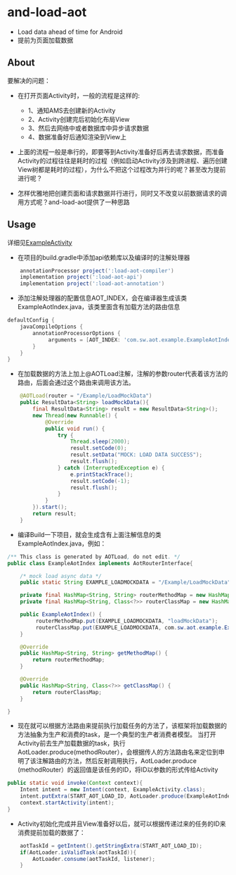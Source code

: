 and-load-aot
===============

- Load data ahead of time for Android
- 提前为页面加载数据



About
-----

要解决的问题：
- 在打开页面Activity时，一般的流程是这样的:
    - 1、通知AMS去创建新的Activity
    - 2、Activity创建完后初始化布局View 
    - 3、然后去网络中或者数据库中异步请求数据
    - 4、数据准备好后通知渲染到View上
    
- 上面的流程一般是串行的，即要等到Activity准备好后再去请求数据，而准备Activity的过程往往是耗时的过程（例如启动Activity涉及到跨进程、遍历创建View树都是耗时的过程），为什么不把这个过程改为并行的呢？甚至改为提前进行呢？

- 怎样优雅地把创建页面和请求数据并行进行，同时又不改变以前数据请求的调用方式呢？and-load-aot提供了一种思路



Usage
-----

详细见[ExampleActivity](https://github.com/heimashi/and-load-aot/blob/master/example/src/main/java/com/sw/aot/example/ExampleActivity.java)

- 在项目的build.gradle中添加api依赖库以及编译时的注解处理器
```groovy
    annotationProcessor project(':load-aot-compiler')
    implementation project(':load-aot-api')
    implementation project(':load-aot-annotation')
```

- 添加注解处理器的配置信息AOT_INDEX，会在编译器生成该类ExampleAotIndex.java，该类里面含有加载方法的路由信息
```groovy
defaultConfig {
    javaCompileOptions {
        annotationProcessorOptions {
             arguments = [AOT_INDEX: 'com.sw.aot.example.ExampleAotIndex']
        }
    }
}
```
    
- 在加载数据的方法上加上@AOTLoad注解，注解的参数router代表着该方法的路由，后面会通过这个路由来调用该方法。    
```java
    @AOTLoad(router = "/Example/LoadMockData")
    public ResultData<String> loadMockData(){
        final ResultData<String> result = new ResultData<String>();
        new Thread(new Runnable() {
            @Override
            public void run() {
                try {
                    Thread.sleep(2000);
                    result.setCode(0);
                    result.setData("MOCK: LOAD DATA SUCCESS");
                    result.flush();
                } catch (InterruptedException e) {
                    e.printStackTrace();
                    result.setCode(-1);
                    result.flush();
                }
            }
        }).start();
        return result;
    }
```

- 编译Build一下项目，就会生成含有上面注解信息的类ExampleAotIndex.java，例如：
```java
/** This class is generated by AOTLoad, do not edit. */
public class ExampleAotIndex implements AotRouterInterface{

    /* mock load async data */
    public static String EXAMPLE_LOADMOCKDATA = "/Example/LoadMockData";

    private final HashMap<String, String> routerMethodMap = new HashMap<String, String>();
    private final HashMap<String, Class<?>> routerClassMap = new HashMap<String, Class<?>>();

    public ExampleAotIndex() {
         routerMethodMap.put(EXAMPLE_LOADMOCKDATA, "loadMockData");
         routerClassMap.put(EXAMPLE_LOADMOCKDATA, com.sw.aot.example.ExampleActivity.class );
    }

    @Override
    public HashMap<String, String> getMethodMap() {
        return routerMethodMap;
    }

    @Override
    public HashMap<String, Class<?>> getClassMap() {
        return routerClassMap;
    }

}
```


- 现在就可以根据方法路由来提前执行加载任务的方法了，该框架将加载数据的方法抽象为生产和消费的task，是一个典型的生产者消费者模型。
当打开Activity前去生产加载数据的task，执行AotLoader.produce(methodRouter），会根据传人的方法路由名来定位到申明了该注解路由的方法，然后反射调用执行，AotLoader.produce
(methodRouter）的返回值是该任务的ID，将ID以参数的形式传给Activity
```java
public static void invoke(Context context){
    Intent intent = new Intent(context, ExampleActivity.class);
    intent.putExtra(START_AOT_LOAD_ID, AotLoader.produce(ExampleAotIndex.EXAMPLE_LOADMOCKDATA));
    context.startActivity(intent);
}
```

- Activity初始化完成并且View准备好以后，就可以根据传递过来的任务的ID来消费提前加载的数据了：
```java
    aotTaskId = getIntent().getStringExtra(START_AOT_LOAD_ID);
    if(AotLoader.isValidTask(aotTaskId)){
        AotLoader.consume(aotTaskId, listener);
    }
```

